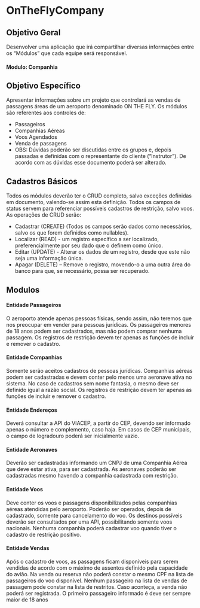 # OnTheFlyCompany
## Objetivo Geral
Desenvolver uma aplicação que irá compartilhar diversas informações entre os “Módulos” que 
cada equipe será responsável.
#### Modulo: Companhia

## Objetivo Específico
Apresentar informações sobre um projeto que controlará as vendas de passagens áreas de um 
aeroporto denominado ON THE FLY. Os módulos são referentes aos controles de:
- Passageiros
- Companhias Aéreas
- Voos Agendados
- Venda de passagens
- OBS: Dúvidas poderão ser discutidas entre os grupos e, depois passadas e definidas com o 
representante do cliente (“Instrutor”). De acordo com as dúvidas esse documento poderá ser 
alterado.

## Cadastros Básicos
Todos os módulos deverão ter o CRUD completo, salvo exceções definidas em documento, 
valendo-se assim esta definição. Todos os campos de status servem para referenciar possíveis 
cadastros de restrição, salvo voos.
As operações de CRUD serão:
- Cadastrar (CREATE) (Todos os campos serão dados como necessários, salvo os que 
forem definidos como nullables). 
- Localizar (READ) - um registro específico a ser localizado, preferencialmente por seu 
dado que o definem como único.
- Editar (UPDATE) - Alterar os dados de um registro, desde que este não seja uma 
informação única.
- Apagar (DELETE) – Remove o registro, movendo-o a uma outra área do banco para 
que, se necessário, possa ser recuperado.

## Modulos

#### Entidade Passageiros
O aeroporto atende apenas pessoas físicas, sendo assim, não teremos que nos preocupar em 
vender para pessoas jurídicas. Os passageiros menores de 18 anos podem ser cadastrados,
mas não podem comprar nenhuma passagem. Os registros de restrição devem ter apenas as 
funções de incluir e remover o cadastro.

#### Entidade Companhias
Somente serão aceitos cadastros de pessoas jurídicas. Companhias aéreas podem ser 
cadastradas e devem conter pelo menos uma aeronave ativa no sistema. No caso de cadastros 
sem nome fantasia, o mesmo deve ser definido igual a razão social. Os registros de restrição 
devem ter apenas as funções de incluir e remover o cadastro.

#### Entidade Endereços
Deverá consultar a API do VIACEP, a partir do CEP, devendo ser informado apenas o número e 
complemento, caso haja. Em casos de CEP municipais, o campo de logradouro poderá ser 
inicialmente vazio.

#### Entidade Aeronaves
Deverão ser cadastradas informando um CNPJ de uma Companhia Aérea que deve estar ativa, 
para ser cadastrada. As aeronaves poderão ser cadastradas mesmo havendo a companhia 
cadastrada com restrição.

#### Entidade Voos
Deve conter os voos e passagens disponibilizados pelas companhias aéreas atendidas pelo 
aeroporto. Poderão ser operados, depois de cadastrado, somente para cancelamento do voo.
Os destinos possíveis deverão ser consultados por uma API, possibilitando somente voos 
nacionais. Nenhuma companhia poderá cadastrar voo quando tiver o cadastro de restrição 
positivo.

#### Entidade Vendas
Após o cadastro de voos, as passagens ficam disponíveis para serem vendidas de acordo com 
o máximo de assentos definido pela capacidade do avião. Na venda ou reserva não poderá 
constar o mesmo CPF na lista de passageiros do voo disponível. Nenhum passageiro na lista de 
vendas de passagem pode constar na lista de restritos. Caso aconteça, a venda não poderá ser 
registrada. O primeiro passageiro informado é deve ser sempre maior de 18 anos
